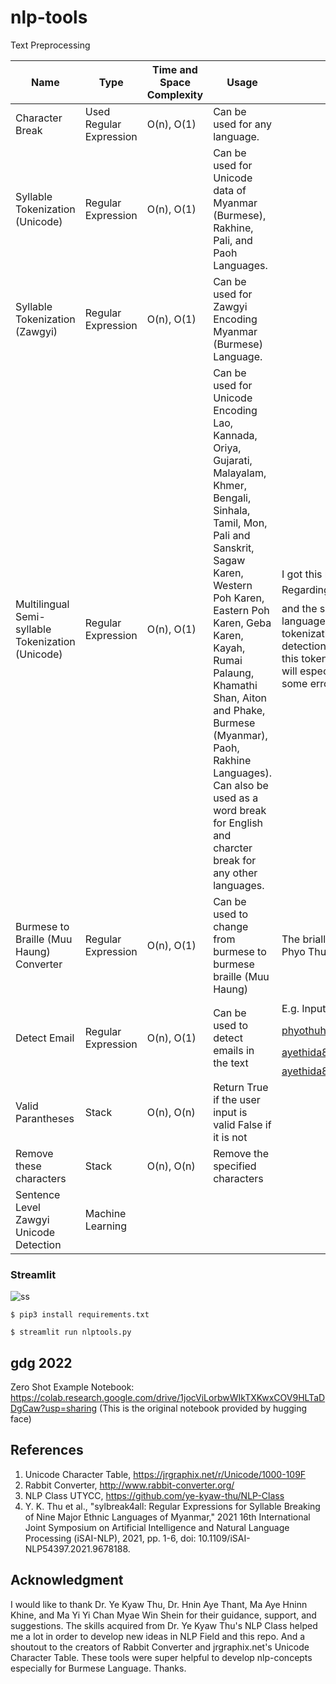 # nlp-tools

 Text Preprocessing

 Name | Type | Time and Space Complexity| Usage|Note
| ------------- | ------------- |------------- |------------- |------------- |
Character Break| Used Regular Expression |O(n), O(1)|Can be used for any language.
Syllable Tokenization (Unicode)| Regular Expression |O(n), O(1)| Can be used for Unicode data of Myanmar (Burmese), Rakhine, Pali, and Paoh Languages.
Syllable Tokenization (Zawgyi)| Regular Expression |O(n), O(1)| Can be used for Zawgyi Encoding Myanmar (Burmese) Language.
Multilingual Semi-syllable Tokenization (Unicode)|Regular Expression|O(n), O(1)|Can be used for Unicode Encoding Lao, Kannada, Oriya, Gujarati, Malayalam, Khmer, Bengali, Sinhala, Tamil, Mon, Pali and Sanskrit, Sagaw Karen, Western Poh Karen, Eastern Poh Karen, Geba Karen, Kayah, Rumai Palaung, Khamathi Shan, Aiton and Phake, Burmese (Myanmar), Paoh, Rakhine Languages). Can also be used as a word break for English and charcter break for any other languages.|I got this new idea while working in keywords detection in burmese and other two languages. Regarding keywords detection, the word like "ဘောမ" can be found in the sentence like "သင်္ဘောမျိုး" and the scanerio is irrelevant. And luckily I found an alternative that would be helpful for three languages. Here, semi-syllable does not refer to the minor syllable in phonology. Instead, it is new tokenization that does not break into a full syllable mode. Now I found that it is useful in keyword detection to reduce False Positive errors. (I may explain why keywords detection later)The beauty of this tokenization would be you don't need to know much about the nature of the specific language. It will especially work for a similar script like Brahmic Script. Since it is in the initial state, it may have some errors.
Burmese to Braille (Muu Haung) Converter|Regular Expression|O(n), O(1)|Can be used to change from burmese to burmese braille (Muu Haung)| The brialle to burmese dictonary may need to be updated. The data for the dicitonary is prepared by Phyo Thu Htet, Naing Linn Phyo and Thiha Nyein.
Detect Email|Regular Expression|O(n), O(1)|Can be used to detect emails in the text<br>|E.g. Input: ဒီနေ့တော့ phyothuhtet39@gmail.com ဆီကို mail  ပို့ရမယ်။ နေဉီး သူက Microsoft Mail phyothuhtet@studentambassadors.com ကို သုံးတာလားမေးကြည့်ပါဦး။ ငါ ayethida89.young@utycc.edu.mm  ကနေ ပို့လိုက်မယ်။, Output: ayethida89.young@utycc.edu.mm;phyothuhtet39@gmail.com;phyothuhtet@studentambassadors.com
Valid Parantheses|Stack|O(n), O(n)|Return True if the user input is valid False if it is not<br>
Remove these characters|Stack|O(n), O(n)|Remove the specified characters<br>
Sentence Level Zawgyi Unicode Detection|Machine Learning||


### Streamlit

![ss](https://github.com/SaPhyoThuHtet/nlp-tools/blob/main/images/Screenshot%20from%202021-07-27%2016-52-42.png "Current Version")

```
$ pip3 install requirements.txt
```

```
$ streamlit run nlptools.py
```
## gdg 2022
Zero Shot Example Notebook: https://colab.research.google.com/drive/1jocViLorbwWIkTXKwxCOV9HLTaDDgCaw?usp=sharing (This is the original notebook provided by hugging face)

## References
1. Unicode Character Table, https://jrgraphix.net/r/Unicode/1000-109F
2. Rabbit Converter, http://www.rabbit-converter.org/
3. NLP Class UTYCC, https://github.com/ye-kyaw-thu/NLP-Class
4. Y. K. Thu et al., "sylbreak4all: Regular Expressions for Syllable Breaking of Nine Major Ethnic Languages of Myanmar," 2021 16th International Joint Symposium on Artificial Intelligence and Natural Language Processing (iSAI-NLP), 2021, pp. 1-6, doi: 10.1109/iSAI-NLP54397.2021.9678188.


## Acknowledgment
I would like to thank Dr. Ye Kyaw Thu, Dr. Hnin Aye Thant, Ma Aye Hninn Khine, ​and Ma Yi Yi Chan Myae Win Shein for their guidance, support, and suggestions. The skills acquired from Dr. Ye Kyaw Thu's NLP Class helped me a lot in order to develop new ideas in NLP Field and this repo. And a shoutout to the creators of Rabbit Converter and jrgraphix.net's Unicode Character Table. These tools were super helpful to develop nlp-concepts especially for Burmese Language. Thanks.


